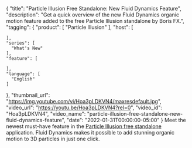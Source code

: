 {
  "title": "Particle Illusion Free Standalone: New Fluid Dynamics Feature",
  "description": "Get a quick overview of the new Fluid Dynamics organic motion feature added to the free Particle Illusion standalone by Boris FX.",
  "tagging": {
    "product": [
      "Particle Illusion"
    ],
    "host": [

    ],
    "series": [
      "What's New"
    ],
    "feature": [

    ],
    "language": [
      "English"
    ]
  },
  "thumbnail_url": "https://img.youtube.com/vi/Hoa3pLDKVN4/maxresdefault.jpg",
  "video_url": "https://youtu.be/Hoa3pLDKVN4?rel=0",
  "video_id": "Hoa3pLDKVN4",
  "video_name": "particle-illusion-free-standalone-new-fluid-dynamics-feature",
  "date": "2022-01-31T00:00:00-05:00"
}
Meet the newest must-have feature in the <a href="https://borisfx.com/products/particle-illusion/" target="_blank">Particle Illusion free standalone</a> application. Fluid Dynamics makes it possible to add stunning organic motion to 3D particles in just one click.